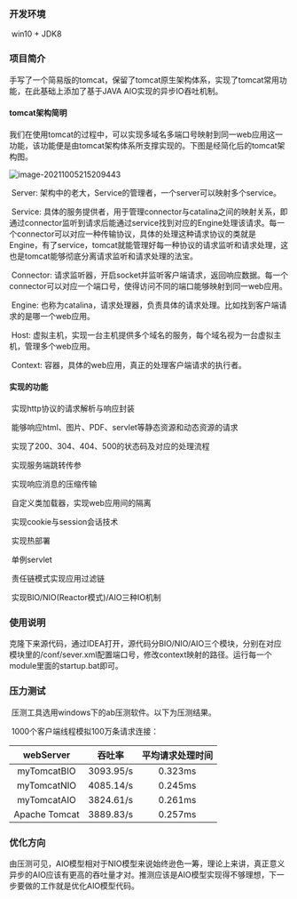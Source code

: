 ### 开发环境

​		win10 + JDK8 

### 项目简介

​		手写了一个简易版的tomcat，保留了tomcat原生架构体系，实现了tomcat常用功能，在此基础上添加了基于JAVA AIO实现的异步IO吞吐机制。

#### tomcat架构简明

​		我们在使用tomcat的过程中，可以实现多域名多端口号映射到同一web应用这一功能，该功能便是由tomcat架构体系所支撑实现的。下图是经简化后的tomcat架构图。

![image-20211005215209443](C:\Users\dell\AppData\Roaming\Typora\typora-user-images\image-20211005215209443.png)

​		Server: 架构中的老大，Service的管理者，一个server可以映射多个service。

​		Service: 具体的服务提供者，用于管理connector与catalina之间的映射关系，即通过connector监听到请求后能通过service找到对应的Engine处理该请求。每一个connector可以对应一种传输协议，具体的处理这种请求协议的类就是Engine，有了service，tomcat就能管理好每一种协议的请求监听和请求处理，这也是tomcat能够彻底分离请求监听和请求处理的法宝。

​		Connector: 请求监听器，开启socket并监听客户端请求，返回响应数据。每一个connector可以对应一个端口号，使得访问不同的端口能够映射到同一web应用。

​		Engine: 也称为catalina，请求处理器，负责具体的请求处理。比如找到客户端请求的是哪一个web应用。

​		Host: 虚拟主机，实现一台主机提供多个域名的服务，每个域名视为一台虚拟主机，管理多个web应用。

​		Context: 容器，具体的web应用，真正的处理客户端请求的执行者。

#### 实现的功能

​		实现http协议的请求解析与响应封装

​		能够响应html、图片、PDF、servlet等静态资源和动态资源的请求

​		实现了200、304、404、500的状态码及对应的处理流程

​		实现服务端跳转传参

​		实现响应消息的压缩传输

​		自定义类加载器，实现web应用间的隔离

​		实现cookie与session会话技术

​		实现热部署

​		单例servlet

​		责任链模式实现应用过滤链

​		实现BIO/NIO(Reactor模式)/AIO三种IO机制

### 使用说明 

​		克隆下来源代码，通过IDEA打开，源代码分BIO/NIO/AIO三个模块，分别在对应模块里的/conf/sever.xml配置端口号，修改context映射的路径。运行每一个module里面的startup.bat即可。

### 压力测试

​		压测工具选用windows下的ab压测软件。以下为压测结果。

​		1000个客户端线程模拟100万条请求连接：

|   webServer   |  吞吐率   | 平均请求处理时间 |
| :-----------: | :-------: | :--------------: |
|  myTomcatBIO  | 3093.95/s |     0.323ms      |
|  myTomcatNIO  | 4085.14/s |     0.245ms      |
|  myTomcatAIO  | 3824.61/s |     0.261ms      |
| Apache Tomcat | 3889.83/s |     0.257ms      |

### 优化方向

​		由压测可见，AIO模型相对于NIO模型来说始终逊色一筹，理论上来讲，真正意义异步的AIO应该有更高的吞吐量才对。推测应该是AIO模型实现得不够理想，下一步要做的工作就是优化AIO模型代码。

​		